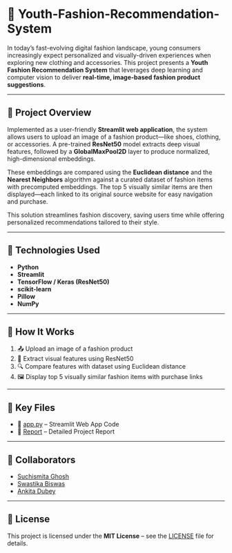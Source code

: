 # 👗 Youth-Fashion-Recommendation-System

In today’s fast-evolving digital fashion landscape, young consumers increasingly expect personalized and visually-driven experiences when exploring new clothing and accessories. This project presents a **Youth Fashion Recommendation System** that leverages deep learning and computer vision to deliver **real-time, image-based fashion product suggestions**.

---

## 🧠 Project Overview

Implemented as a user-friendly **Streamlit web application**, the system allows users to upload an image of a fashion product—like shoes, clothing, or accessories. A pre-trained **ResNet50** model extracts deep visual features, followed by a **GlobalMaxPool2D** layer to produce normalized, high-dimensional embeddings.

These embeddings are compared using the **Euclidean distance** and the **Nearest Neighbors** algorithm against a curated dataset of fashion items with precomputed embeddings. The top 5 visually similar items are then displayed—each linked to its original source website for easy navigation and purchase.

This solution streamlines fashion discovery, saving users time while offering personalized recommendations tailored to their style.

---

## 🧰 Technologies Used

- **Python**
- **Streamlit**
- **TensorFlow / Keras (ResNet50)**
- **scikit-learn**
- **Pillow**
- **NumPy**

---

## 🚀 How It Works

1. 📤 Upload an image of a fashion product
2. 🧠 Extract visual features using ResNet50
3. 🔍 Compare features with dataset using Euclidean distance
4. 🖼️ Display top 5 visually similar fashion items with purchase links

---

## 🔗 Key Files

- 📄 [app.py](https://drive.google.com/file/d/1V_86C1ezAGK-U6biMWPObJRGahY1TQUC/view?usp=drivesdk) – Streamlit Web App Code  
- 📘 [Report](https://drive.google.com/file/d/1VMUJI-FXZFxXyQS6D9ftmS6FqVpoyvUx/view?usp=drivesdk) – Detailed Project Report

---

## 🤝 Collaborators

- [Suchismita Ghosh](https://github.com/suchi974)  
- [Swastika Biswas](https://github.com/swastika-12-git)  
- [Ankita Dubey](https://github.com/teammate3)

---

## 📜 License

This project is licensed under the **MIT License** – see the [LICENSE](LICENSE) file for details.
